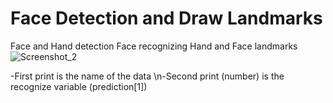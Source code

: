 # Face Detection and Draw Landmarks
Face and Hand detection 
Face recognizing
Hand and Face landmarks 
![Screenshot_2](https://user-images.githubusercontent.com/69674115/183652612-18ac97d8-eeb4-4883-a7e0-3c278a049996.png)

-First print is the name of the data
\n-Second print (number) is the recognize variable (prediction[1])
